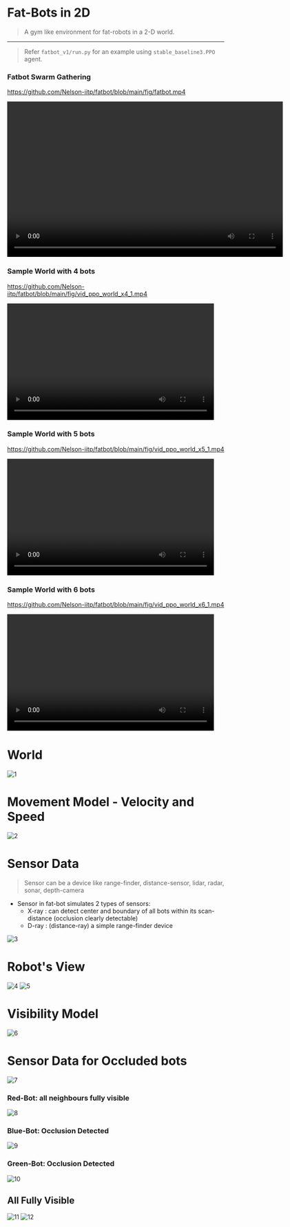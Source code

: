 # Fat-Bots in 2D 

> A gym like environment for fat-robots in a 2-D world.

<hr>

> Refer `fatbot_v1/run.py` for an example using `stable_baseline3.PPO` agent.

### Fatbot Swarm Gathering

https://github.com/Nelson-iitp/fatbot/blob/main/fig/fatbot.mp4

<video width="640" height="360" controls>
  <source src="fig/fatbot.mp4" type="video/mp4">
</video>

### Sample World with 4 bots

https://github.com/Nelson-iitp/fatbot/blob/main/fig/vid_ppo_world_x4_1.mp4

<video width="480" height="270" controls>
  <source src="fig/vid_ppo_world_x4_1.mp4" type="video/mp4">
</video>

### Sample World with 5 bots

https://github.com/Nelson-iitp/fatbot/blob/main/fig/vid_ppo_world_x5_1.mp4

<video width="480" height="270" controls>
  <source src="fig/vid_ppo_world_x5_1.mp4" type="video/mp4">
</video>

### Sample World with 6 bots

https://github.com/Nelson-iitp/fatbot/blob/main/fig/vid_ppo_world_x6_1.mp4

<video width="480" height="270" controls>
  <source src="fig/vid_ppo_world_x6_1.mp4" type="video/mp4">
</video>



# World

![1](fig/01_world.png)

# Movement Model - Velocity and Speed

![2](fig/02_velocity.png)


# Sensor Data

> Sensor can be a device like range-finder, distance-sensor, lidar, radar, sonar, depth-camera

* Sensor in fat-bot simulates 2 types of sensors:
    * X-ray : can detect center and boundary of all bots within its scan-distance (occlusion clearly detectable)
    * D-ray : (distance-ray) a simple range-finder device

![3](fig/03_arcs.png)

# Robot's View

![4](fig/04_robot_view.png)
![5](fig/05_sensor_data.png)

# Visibility Model

![6](fig/06_occlusion.png)

# Sensor Data for Occluded bots

![7](fig/07_occlusion_detect.png)

### Red-Bot: all neighbours fully visible

![8](fig/08_not_occluded.png)

### Blue-Bot: Occlusion Detected

![9](fig/09_occluded.png)

### Green-Bot: Occlusion Detected

![10](fig/10_occluded.png)

## All Fully Visible

![11](fig/11_visible.png)
![12](fig/12_all_visible.png)

